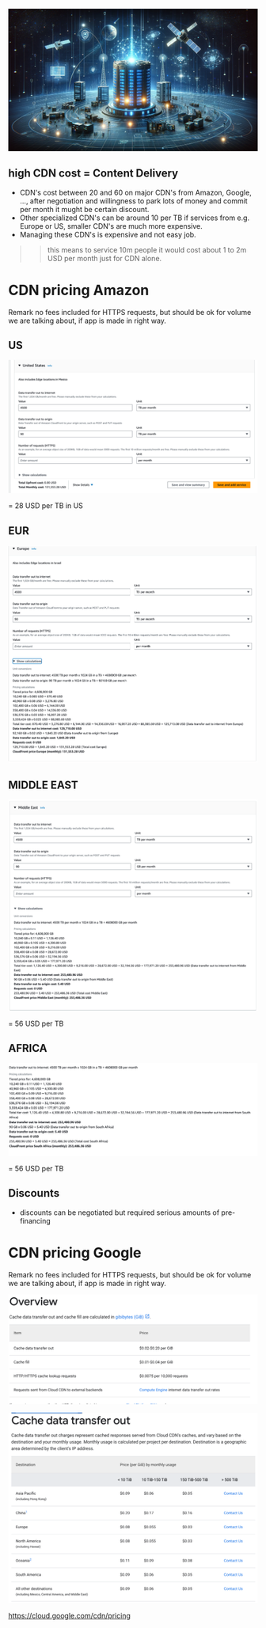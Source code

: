 ![](img/cdn2.png)

## high CDN cost = Content Delivery

- CDN's cost between 20 and 60 on major CDN's from Amazon, Google, ..., after negotiation and willingness to park lots of money and commit per month it mught be certain discount.
- Other specialized CDN's can be around 10 per TB if services from e.g. Europe or US, smaller CDN's are much more expensive.
- Managing these CDN's is expensive and not easy job.

>> this means to service 10m people it would cost about 1 to 2m USD per month just for CDN alone.


# CDN pricing Amazon

Remark no fees included for HTTPS requests, but should be ok for volume we are talking about, if app is made in right way.

## US

![](img/amz_us.png)

= 28 USD per TB in US

## EUR

![](img/amz_eur.png)

## MIDDLE EAST

![](img/amz_middleeast.png)

= 56 USD per TB

## AFRICA

![](img/amz_sa.png)

= 56 USD per TB

## Discounts

- discounts can be negotiated but required serious amounts of pre-financing

# CDN pricing Google

Remark no fees included for HTTPS requests, but should be ok for volume we are talking about, if app is made in right way.

![](img/google_1.png)

![](img/google2.png)

https://cloud.google.com/cdn/pricing



